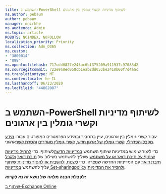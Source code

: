 ```yaml
---
title: השתמש ב-PowerShell לשיתוף מדיניות וקשרי גומלין בין ארגונים
ms.author: pebaum
author: pebaum
manager: mnirkhe
ms.audience: Admin
ms.topic: article
ROBOTS: NOINDEX, NOFOLLOW
localization_priority: Priority
ms.collection: Adm_O365
ms.custom:
- "3800014"
- "898"
ms.openlocfilehash: 717cdd6827e243ac6bf375209a911937c97088d2
ms.sourcegitcommit: 722e9a0ed058cb1eab2dd053be2418b60f7d4aac
ms.translationtype: MT
ms.contentlocale: he-IL
ms.lasthandoff: 06/23/2020
ms.locfileid: "44862087"
---
```

# <a name="use-powershell-for-sharing-policies-and-organization-relationships"></a>השתמש ב-PowerShell לשיתוף מדיניות וקשרי גומלין בין ארגונים


עבור קשרי גומלין בין ארגונים, עיין בתחביר ובמידע הפרמטרים המפורטים עבור: [מידע מקבל-הפדרלי](https://docs.microsoft.com/powershell/module/exchange/get-federationinformation), [קשרי גומלין של ארגון חדש](https://docs.microsoft.com/powershell/module/exchange/new-organizationrelationship), [קשרי גומלין מוגדרים](https://docs.microsoft.com/powershell/module/exchange/set-organizationrelationship) [והסרת קשר](https://docs.microsoft.com/powershell/module/exchange/remove-organizationrelationship)ארגוני.

כדי ליצור שימוש במדיניות שיתוף השתמש [במדיניות חדשה](https://docs.microsoft.com/powershell/module/exchange/new-sharingpolicy)לשיתוף. כדי [להחיל מדיניות שיתוף על תיבת דואר או על משתמש](https://docs.microsoft.com/exchange/sharing/sharing-policies/apply-a-sharing-policy%23use-exchange-online-powershell-to-apply-a-sharing-policy-to-one-or-more-mailboxes) שעליך להשתמש בשילוב של [תיבת דואר](https://docs.microsoft.com/powershell/module/exchange/set-mailbox) [ולקבל תיבת דואר](https://docs.microsoft.com/powershell/module/exchange/get-mailbox) עם המדיניות החדשה שנוצרה. כדי [לשנות, להשבית או להסיר מדיניות שיתוף](https://docs.microsoft.com/exchange/sharing/sharing-policies/modify-a-sharing-policy) עליך להשתמש [במדיניות Set-sharingpolicy](https://docs.microsoft.com/powershell/module/exchange/set-sharingpolicy) [ולהסיר את המדיניות](https://docs.microsoft.com/powershell/module/exchange/remove-sharingpolicy).

**לקבלת הבנה מלאה של נושא זה נא לקרוא:**

[שיתוף ב-Exchange Online](https://docs.microsoft.com/exchange/sharing/sharing)